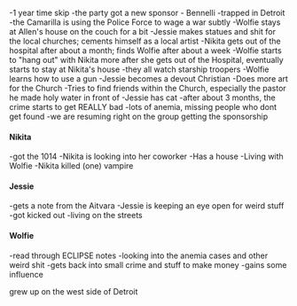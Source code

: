 -1 year time skip
-the party got a new sponsor - Bennelli
-trapped in Detroit
-the Camarilla is using the Police Force to wage a war subtly
-Wolfie stays at Allen's house on the couch for a bit
-Jessie makes statues and shit for the local churches; cements himself as a local artist
-Nikita gets out of the hospital after about a month; finds Wolfie after about a week
-Wolfie starts to "hang out" with Nikita more after she gets out of the Hospital, eventually starts to stay at Nikita's house
-they all watch starship troopers
-Wolfie learns how to use a gun
-Jessie becomes a devout Christian
-Does more art for the Church
-Tries to find friends within the Church, especially the pastor he made holy water in front of
-Jessie has cat
-after about 3 months, the crime starts to get REALLY bad
-lots of anemia, missing people who dont get found
-we are resuming right on the group getting the sponsorship

#### Nikita
-got the 1014
-Nikita is looking into her coworker
-Has a house
-Living with Wolfie
-Nikita killed (one) vampire
#### Jessie
-gets a note from the Aitvara
-Jessie is keeping an eye open for weird stuff
-got kicked out
-living on the streets
#### Wolfie
-read through ECLIPSE notes
-looking into the anemia cases and other weird shit
-gets back into small crime and stuff to make money
-gains some influence

grew up on the west side of Detroit
